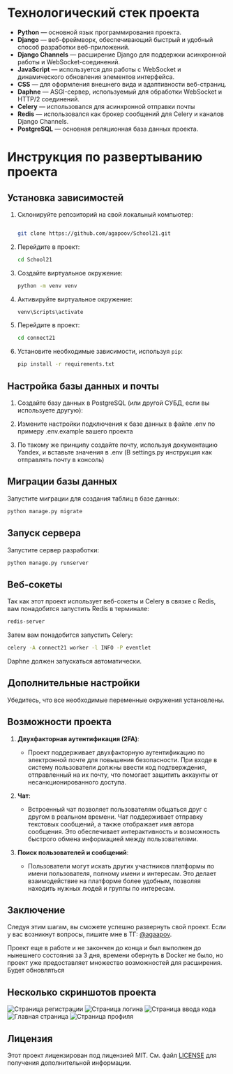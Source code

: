 # Технологический стек проекта


- **Python** — основной язык программирования проекта.
- **Django** — веб-фреймворк, обеспечивающий быстрый и удобный способ разработки веб-приложений.
- **Django Channels** — расширение Django для поддержки асинхронной работы и WebSocket-соединений.
- **JavaScript** — используется для работы с WebSocket и динамического обновления элементов интерфейса.
- **CSS** — для оформления внешнего вида и адаптивности веб-страниц.
- **Daphne** — ASGI-сервер, используемый для обработки WebSocket и HTTP/2 соединений.
- **Celery** — использовался для асинхронной отправки почты
- **Redis** — использовался как брокер сообщений для Celery и каналов Django Channels.
- **PostgreSQL** — основная реляционная база данных проекта.


# Инструкция по развертыванию проекта

## Установка зависимостей

1. Склонируйте репозиторий на свой локальный компьютер:
   ```bash

   git clone https://github.com/agapoov/School21.git
   ```
2. Перейдите в проект:
   ```bash
   cd School21
   ```
   
3. Создайте виртуальное окружение:
   ```bash
   python -m venv venv
   ```

3. Активируйте виртуальное окружение:
   ```bash
   venv\Scripts\activate
   ```

5. Перейдите в проект:
   ```bash
   cd сonnect21
   ```

6. Установите необходимые зависимости, используя `pip`:
   ```bash
   pip install -r requirements.txt
   ```


## Настройка базы данных и  почты

1. Создайте базу данных в PostgreSQL (или другой СУБД, если вы используете другую):


2. Измените настройки подключения к базе данных в файле .env по примеру .env.example вашего проекта

3. По такому же принципу создайте почту, используя документацию Yandex, и вставьте значения в .env (В settings.py инструкция как отправлять почту в консоль)

## Миграции базы данных

Запустите миграции для создания таблиц в базе данных:
```bash
python manage.py migrate
```

## Запуск сервера

Запустите сервер разработки:
```bash
python manage.py runserver
```

## Веб-сокеты

Так как этот проект использует веб-сокеты и Celery в связке с Redis, вам понадобится запустить Redis в терминале:
```bash
redis-server
```
Затем вам понадобится запустить Celery:
```bash
celery -A connect21 worker -l INFO -P eventlet
```
Daphne должен запускаться автоматически.


## Дополнительные настройки



Убедитесь, что все необходимые переменные окружения установлены.
## Возможности проекта

1. **Двухфакторная аутентификация (2FA)**: 
   - Проект поддерживает двухфакторную аутентификацию по электронной почте для повышения безопасности. При входе в систему пользователи должны ввести код подтверждения, отправленный на их почту, что помогает защитить аккаунты от несанкционированного доступа.

2. **Чат**: 
   - Встроенный чат позволяет пользователям общаться друг с другом в реальном времени. Чат поддерживает отправку текстовых сообщений, а также отображает имя автора сообщения. Это обеспечивает интерактивность и возможность быстрого обмена информацией между пользователями.

3. **Поиск пользователей и сообщений**: 
   - Пользователи могут искать других участников платформы по имени пользователя, полному имени и интересам. Это делает взаимодействие на платформе более удобным, позволяя находить нужных людей и группы по интересам.
## Заключение

Следуя этим шагам, вы сможете успешно развернуть свой проект. Если у вас возникнут вопросы, пишите мне в ТГ: [@agaapov](https://t.me/agaapov).

Проект еще в работе и не закончен до конца и был выполнен до нынешнего состояния за 3 дня, времени обернуть в Docker не было, но проект уже предоставляет множество возможностей для расширения. Будет обновляться

## Несколько скриншотов проекта
![Страница регистрации](connect21/static/deps/project_images/Register_page.png)
![Страница логина](connect21/static/deps/project_images/login_page.png)
![Страница ввода кода](connect21/static/deps/project_images/input_code.png)
![Главная страница](connect21/static/deps/project_images/main_page.png)
![Страница профиля](connect21/static/deps/project_images/profile_page.png)
## Лицензия


Этот проект лицензирован под лицензией MIT. См. файл [LICENSE](LICENSE) для получения дополнительной информации.
